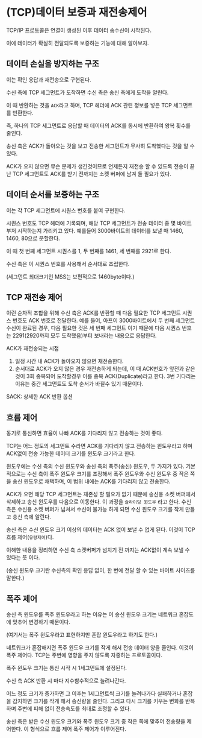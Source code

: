 # (TCP)데이터 보증과 재전송제어

TCP/IP 프로토콜은 연결이 생성된 이후 데이터 송수신이 시작된다.

이에 데이터가 확실히 전달되도록 보증하는 기능에 대해 알아보자.

## 데이터 손실을 방지하는 구조

이는 확인 응답과 재전송으로 구현된다.

수신 측에 TCP 세그먼트가 도착하면 수신 측은 송신 측에게 도착을 알린다.

이 때 반환하는 것을 `ACK`라고 하며, TCP 헤더에 ACK 관련 정보를 넣은 TCP 세그먼트를 반환한다.

즉, 하나의 TCP 세그먼트로 응답할 때 데이터의 ACK를 동시에 반환하여 왕복 횟수를 줄인다.

송신 측은 ACK가 돌아오는 것을 보고 전송한 세그먼트가 무사히 도착했다는 것을 알 수 있다.

ACK가 오지 않으면 무슨 문제가 생긴것이므로 언제든지 재전송 할 수 있도록 전송이 끝난 TCP 세그먼트도 ACK를 받기 전까지는 소켓 버퍼에 남겨 둘 필요가 있다.

## 데이터 순서를 보증하는 구조

이는 각 TCP 세그먼트에 시퀀스 번호를 붙여 구현한다.

시퀀스 번호도 TCP 헤더에 기록되며, 해당 TCP 세그먼트가 전송 데이터 중 몇 바이트부저 시작하는지 가리키고 있다. 예를들어 3000바이트의 데이터를 보낼 때 1460, 1460, 80으로 분할한다.

이 때 첫 번째 세그먼트 시퀀스를 1, 두 번쨰를 1461, 세 번째를 2921로 한다.

수신 측은 이 시퀀스 번호를 사용해서 순서대로 조립한다.

(세그먼트 최대크기인 MSS는 보편적으로 1460byte이다.)

## TCP 재전송 제어

이런 순차적 조합을 위해 수신 측은 ACK를 반환할 때 다음 필요한 TCP 세그먼트 시퀀스 번호도 ACK 번호로 전달한다. 예를 들어, 아프이 3000바이트에서 두 번째 세그먼트 수신이 완료된 경우, 다음 필요한 것은 세 번째 세그먼트 이기 때문에 다음 시퀀스 번호는 2291(2920까지 모두 도착했음)부터 보내라는 내용으로 응답한다.

ACK가 재전송되는 시점

1. 일정 시간 내 ACK가 돌아오지 않으면 재전송한다.
2. 순서대로 ACK가 오지 않은 경우 재전송하게 되는데, 이 때 ACK번호가 앞전과 같은 것이 3회 중복되어 도착할경우 이를 중복 ACK(Duplicate)라고 한다. 3번 기다리는 이유는 중간 세그먼트도 도착 순서가 바뀔수 있기 때문이다.

SACK: 상세한 ACK 반환 옵션

## 흐름 제어

동기로 통신하면 효율이 나빠 ACK를 기다리지 않고 전송하는 것이 좋다.

TCP는 어느 정도의 세그먼트 수라면 ACK를 기다리지 않고 전송하는 윈도우라고 하며 ACK없이 전송 가능한 데이터 크기를 윈도우 크기라고 한다.

윈도우에는 수신 측의 수신 윈도우와 송신 측의 폭주(송신) 윈도우, 두 가지가 있다. 기본적으로는 수신 측이 폭주 윈도우 크기를 조정해서 폭주 윈도우와 수신 윈도우 중 작은 쪽을 송신 윈도우로 채택하며, 이 범위 내에는 ACK를 기다리지 않고 전송한다.

ACK가 오면 해당 TCP 세그먼트는 재존성 할 필요가 없기 때문에 송신용 소켓 버퍼에서 삭제하고 송신 윈도우를 다음으로 이동한다. 이 과정을 `슬라이딩 윈도우` 라고 한다. 수신 측은 수신용 소켓 버퍼가 넘쳐서 수신이 불가능 하게 되면 수신 윈도우 크기를 작게 만들고 송신 측에 알린다.

송신 측은 수신 윈도우 크기 이상의 데이터는 ACK 없이 보낼 수 없게 된다. 이것이 TCP 흐름 제어(`유량제어`)다.

이해한 내용을 정리하면 수신 측 소켓버퍼가 넘치기 전 까지는 ACK없이 계속 보낼 수 있다는 뜻 이다.

(송신 윈도우 크기란 수신측의 확인 응답 없이, 한 번에 전달 할 수 있는 바이트 사이즈를 말한다.)

## 폭주 제어

송신 측 윈도우를 폭주 윈도우라고 하는 이유는 이 송신 윈도우 크기는 네트워크 혼잡도에 맞추어 변경하기 때문이다.

(여기서는 폭주 윈도우라고 표현하지만 혼잡 윈도우라고 하기도 한다.)

네트워크가 혼잡해지면 폭주 윈도우 크기를 작게 해서 전송 데이터 양을 줄인다. 이것이 폭주 제어다. TCP는 주변에 영향을 주지 않도록 자중하는 프로토콜이다.

폭주 윈도우 크기는 통신 시작 시 1세그먼트에 설정된다.

수신 측 ACK 반환 시 마다  지수함수적으로 늘려나간다.

어느 정도 크기가 증가하면 그 이후는 1세그먼트씩 크기를 늘려나가다 실패하거나 혼잡을 감지하면 크기를 작게 해서 송신량을 줄인다. 그리고 다시 크기를 키우는 변화를 반복하며 주변에 피해 없이 전송속도를 최대로 조정할 수 있다.

송신 측은 받은 수신 윈도우 크기와 폭주 윈도우 크기 중 작은 쪽에 맞추어 전송량을 제어한다. 이 형식으로 흐름 제어 폭주 제어가 이루어진다.
